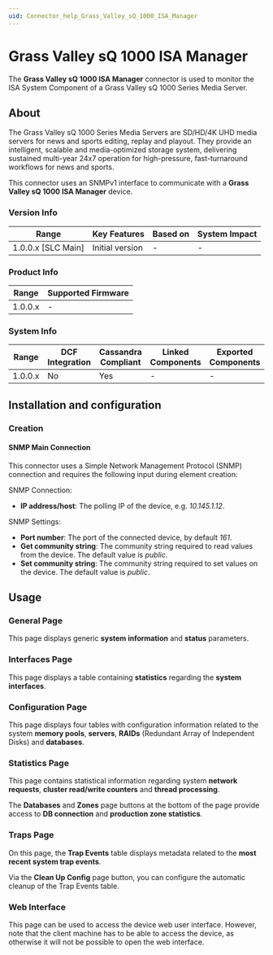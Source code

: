 ```yaml
---
uid: Connector_help_Grass_Valley_sQ_1000_ISA_Manager
---
```


# Grass Valley sQ 1000 ISA Manager

The **Grass Valley sQ 1000 ISA Manager** connector is used to monitor the ISA System Component of a Grass Valley sQ 1000 Series Media Server.

## About

The Grass Valley sQ 1000 Series Media Servers are SD/HD/4K UHD media servers for news and sports editing, replay and playout. They provide an intelligent, scalable and media-optimized storage system, delivering sustained multi-year 24x7 operation for high-pressure, fast-turnaround workflows for news and sports.

This connector uses an SNMPv1 interface to communicate with a **Grass Valley sQ 1000 ISA Manager** device.

### Version Info

| Range                | Key Features     | Based on     | System Impact     |
|----------------------|------------------|--------------|-------------------|
| 1.0.0.x [SLC Main]   | Initial version  | -            | -                 |

### Product Info

| Range     | Supported Firmware     |
|-----------|------------------------|
| 1.0.0.x   | -                      |

### System Info

| Range     | DCF Integration     | Cassandra Compliant     | Linked Components     | Exported Components     |
|-----------|---------------------|-------------------------|-----------------------|-------------------------|
| 1.0.0.x   | No                  | Yes                     | -                     | -                       |

## Installation and configuration

### Creation

#### SNMP Main Connection

This connector uses a Simple Network Management Protocol (SNMP) connection and requires the following input during element creation:

SNMP Connection:

- **IP address/host**: The polling IP of the device, e.g. *10.145.1.12*.

SNMP Settings:

- **Port number**: The port of the connected device, by default *161*.
- **Get community string**: The community string required to read values from the device. The default value is *public*.
- **Set community string**: The community string required to set values on the device. The default value is *public*.

## Usage

### General Page

This page displays generic **system information** and **status** parameters.

### Interfaces Page

This page displays a table containing **statistics** regarding the **system interfaces**.

### Configuration Page

This page displays four tables with configuration information related to the system **memory pools**, **servers**, **RAIDs** (Redundant Array of Independent Disks) and **databases**.

### Statistics Page

This page contains statistical information regarding system **network requests**, **cluster read/write counters** and **thread processing**.

The **Databases** and **Zones** page buttons at the bottom of the page provide access to **DB connection** and **production zone statistics**.

### Traps Page

On this page, the **Trap Events** table displays metadata related to the **most recent system trap events**.

Via the **Clean Up Config** page button, you can configure the automatic cleanup of the Trap Events table.

### Web Interface

This page can be used to access the device web user interface. However, note that the client machine has to be able to access the device, as otherwise it will not be possible to open the web interface.
